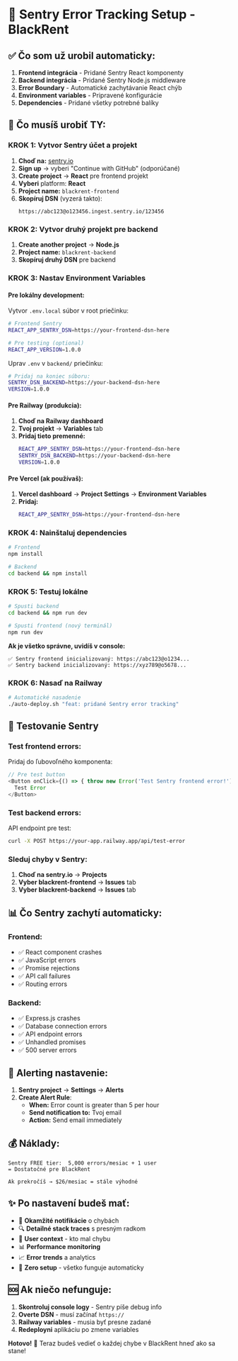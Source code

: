 # 🚨 Sentry Error Tracking Setup - BlackRent

## ✅ Čo som už urobil automaticky:

1. **Frontend integrácia** - Pridané Sentry React komponenty
2. **Backend integrácia** - Pridané Sentry Node.js middleware  
3. **Error Boundary** - Automatické zachytávanie React chýb
4. **Environment variables** - Pripravené konfigurácie
5. **Dependencies** - Pridané všetky potrebné balíky

## 🎯 Čo musíš urobiť TY:

### **KROK 1: Vytvor Sentry účet a projekt**

1. **Choď na:** [sentry.io](https://sentry.io)
2. **Sign up** → vyberi "Continue with GitHub" (odporúčané)
3. **Create project** → **React** pre frontend projekt
4. **Vyberi** platform: **React**
5. **Project name:** `blackrent-frontend` 
6. **Skopíruj DSN** (vyzerá takto):
   ```
   https://abc123@o123456.ingest.sentry.io/123456
   ```

### **KROK 2: Vytvor druhý projekt pre backend**

1. **Create another project** → **Node.js**
2. **Project name:** `blackrent-backend`
3. **Skopíruj druhý DSN** pre backend

### **KROK 3: Nastav Environment Variables**

#### **Pre lokálny development:**

Vytvor `.env.local` súbor v root priečinku:
```bash
# Frontend Sentry
REACT_APP_SENTRY_DSN=https://your-frontend-dsn-here

# Pre testing (optional)
REACT_APP_VERSION=1.0.0
```

Uprav `.env` v `backend/` priečinku:
```bash
# Pridaj na koniec súboru:
SENTRY_DSN_BACKEND=https://your-backend-dsn-here
VERSION=1.0.0
```

#### **Pre Railway (produkcia):**

1. **Choď na Railway dashboard**
2. **Tvoj projekt** → **Variables** tab
3. **Pridaj tieto premenné:**
   ```bash
   REACT_APP_SENTRY_DSN=https://your-frontend-dsn-here
   SENTRY_DSN_BACKEND=https://your-backend-dsn-here
   VERSION=1.0.0
   ```

#### **Pre Vercel (ak používaš):**

1. **Vercel dashboard** → **Project Settings** → **Environment Variables**
2. **Pridaj:**
   ```bash
   REACT_APP_SENTRY_DSN=https://your-frontend-dsn-here
   ```

### **KROK 4: Nainštaluj dependencies**

```bash
# Frontend
npm install

# Backend  
cd backend && npm install
```

### **KROK 5: Testuj lokálne**

```bash
# Spusti backend
cd backend && npm run dev

# Spusti frontend (nový terminál)
npm run dev
```

**Ak je všetko správne, uvidíš v console:**
```
✅ Sentry frontend inicializovaný: https://abc123@o1234...
✅ Sentry backend inicializovaný: https://xyz789@o5678...
```

### **KROK 6: Nasaď na Railway**

```bash
# Automatické nasadenie
./auto-deploy.sh "feat: pridané Sentry error tracking"
```

## 🧪 **Testovanie Sentry**

### **Test frontend errors:**

Pridaj do ľubovoľného komponenta:
```javascript
// Pre test button
<Button onClick={() => { throw new Error('Test Sentry frontend error!') }}>
  Test Error
</Button>
```

### **Test backend errors:**

API endpoint pre test:
```bash
curl -X POST https://your-app.railway.app/api/test-error
```

### **Sleduj chyby v Sentry:**

1. **Choď na sentry.io** → **Projects**  
2. **Vyber blackrent-frontend** → **Issues** tab
3. **Vyber blackrent-backend** → **Issues** tab

## 📊 **Čo Sentry zachytí automaticky:**

### **Frontend:**
- ✅ React component crashes  
- ✅ JavaScript errors
- ✅ Promise rejections
- ✅ API call failures
- ✅ Routing errors

### **Backend:**
- ✅ Express.js crashes
- ✅ Database connection errors  
- ✅ API endpoint errors
- ✅ Unhandled promises
- ✅ 500 server errors

## 🚨 **Alerting nastavenie:**

1. **Sentry project** → **Settings** → **Alerts**
2. **Create Alert Rule**:
   - **When:** Error count is greater than 5 per hour
   - **Send notification to:** Tvoj email
   - **Action:** Send email immediately

## 💰 **Náklady:**

```
Sentry FREE tier:  5,000 errors/mesiac + 1 user
= Dostatočné pre BlackRent

Ak prekročíš → $26/mesiac = stále výhodné
```

## ✨ **Po nastavení budeš mať:**

- 🚨 **Okamžité notifikácie** o chybách
- 🔍 **Detailné stack traces** s presným radkom
- 👤 **User context** - kto mal chybu  
- 📊 **Performance monitoring**
- 📈 **Error trends** a analytics
- 🎯 **Zero setup** - všetko funguje automaticky

## 🆘 **Ak niečo nefunguje:**

1. **Skontroluj console logy** - Sentry píše debug info
2. **Overte DSN** - musí začínať `https://`
3. **Railway variables** - musia byť presne zadané
4. **Redeployni** aplikáciu po zmene variables

**Hotovo!** 🎉 Teraz budeš vedieť o každej chybe v BlackRent hneď ako sa stane! 